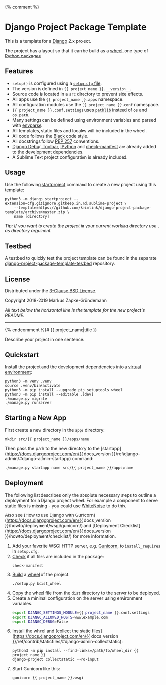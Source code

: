 {% comment %}
# Django Project Package Template

This is a template for a [Django](https://www.djangoproject.com/) 2.x project.

The project has a layout so that it can be build as a [wheel](https://github.com/pypa/wheel), one type of [Python packages](https://pypi.org/help/#packages).

## Features

*   `setup()` is configured using a [`setup.cfg` file](https://setuptools.readthedocs.io/en/latest/setuptools.html#configuring-setup-using-setup-cfg-files).
*   The version is defined in `{{ project_name }}.__version__`.
*   Source code is located in a `src` directory to prevent side effects.
*   All apps use the `{{ project_name }}.apps` namespace.
*   All configuration modules use the `{{ project_name }}.conf` namespace.
*   `{{ project_name }}.conf.settings` uses [`pathlib`](https://docs.python.org/3.7/library/pathlib.html) instead of `os` and `os.path`.
*   Many settings can be defined using environment variables and parsed with [envparse](https://github.com/rconradharris/envparse).
*   All templates, static files and locales will be included in the wheel.
*   All code follows the [Black](https://github.com/ambv/black) code style.
*   All docstrings follow [PEP 257](https://www.python.org/dev/peps/pep-0257/) conventions.
*   [Django Debug Toolbar](https://github.com/jazzband/django-debug-toolbar), [IPython](https://ipython.org/) and [check-manifest](https://github.com/mgedmin/check-manifest) are already added to the development dependencies.
*   A Sublime Text project configuration is already included.

## Usage

Use the following [startproject](https://docs.djangoproject.com/en/stable/ref/django-admin/#django-admin-startproject) command to create a new project using this template:

```console
python3 -m django startproject --extension=cfg,gitignore,gitkeep,in,md,sublime-project \
    --template=https://github.com/keimlink/django-project-package-template/archive/master.zip \
    name [directory]
```

_Tip: If you want to create the project in your current working directory use `.` as directory argument._

## Testbed

A testbed to quickly test the project template can be found in the separate [django-project-package-template-testbed](https://github.com/keimlink/django-project-package-template-testbed) repository.

## License

Distributed under the [3-Clause BSD License](https://opensource.org/licenses/BSD-3-Clause).

Copyright 2018-2019 Markus Zapke-Gründemann

_All text below the horizontal line is the template for the new project's README._

---
{% endcomment %}# {{ project_name|title }}

Describe your project in one sentence.

## Quickstart

Install the project and the development dependencies into a [virtual environment](https://docs.python.org/3.7/tutorial/venv.html):

```console
python3 -m venv .venv
source .venv/bin/activate
python3 -m pip install --upgrade pip setuptools wheel
python3 -m pip install --editable .[dev]
./manage.py migrate
./manage.py runserver
```

## Starting a New App

First create a new directory in the `apps` directory:

```console
mkdir src/{{ project_name }}/apps/name
```

Then pass the path to the new directory to the [startapp](https://docs.djangoproject.com/en/{{ docs_version }}/ref/django-admin/#django-admin-startapp) command:

```console
./manage.py startapp name src/{{ project_name }}/apps/name
```

## Deployment

The following list describes only the absolute necessary steps to outline a deployment for a Django project wheel. For example a component to serve static files is missing - you could use [WhiteNoise](https://github.com/evansd/whitenoise/) to do this.

Also see [How to use Django with Gunicorn](https://docs.djangoproject.com/en/{{ docs_version }}/howto/deployment/wsgi/gunicorn/) and [Deployment Checklist](https://docs.djangoproject.com/en/{{ docs_version }}/howto/deployment/checklist/) for more information.

1.  Add your favorite WSGI HTTP server, e.g.  [Gunicorn](https://gunicorn.org/), to `install_requires` in `setup.cfg`.
2.  [Check](https://github.com/mgedmin/check-manifest) if all files are included in the package:
    ```console
    check-manifest
    ```
3.  [Build](https://packaging.python.org/tutorials/packaging-projects/#generating-distribution-archives) a [wheel](https://github.com/pypa/wheel) of the project.
    ```console
    ./setup.py bdist_wheel
    ```
4.  Copy the wheel file from the `dist` directory to the server to be deployed.
5.  Create a minimal configuration on the server using environment variables.
    ```bash
    export DJANGO_SETTINGS_MODULE={{ project_name }}.conf.settings
    export DJANGO_ALLOWED_HOSTS=www.example.com
    export DJANGO_DEBUG=False
    ```
6.  Install the wheel and [collect the static files](https://docs.djangoproject.com/en/{{ docs_version }}/ref/contrib/staticfiles/#django-admin-collectstatic):
    ```console
    python3 -m pip install --find-links=/path/to/wheel_dir {{ project_name }}
    django-project collectstatic --no-input
    ```
7.  Start Gunicorn like this:
    ```console
    gunicorn {{ project_name }}.wsgi
    ```
